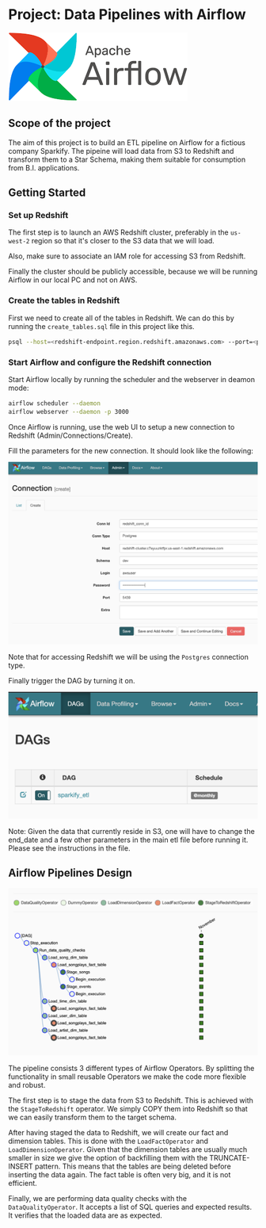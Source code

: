 # Project: Data Pipelines with Airflow

![airflow_logo](images/airflow_logo.png)

## Scope of the project

The aim of this project is to build an ETL pipeline on Airflow for a fictious company Sparkify.
The pipeine will load data from S3 to Redshift and transform them to a Star Schema, making them
suitable for consumption from B.I. applications.

## Getting Started

### Set up Redshift

The first step is to launch an AWS Redshift cluster, preferably in the `us-west-2` region so that it's closer to
the S3 data that we will load.

Also, make sure to associate an IAM role for accessing S3 from Redshift.

Finally the cluster should be publicly accessible, because we will be running Airflow in our local PC and not on AWS.

### Create the tables in Redshift

First we need to create all of the tables in Redshift. We can do this by running the `create_tables.sql` file in this project like this.

```bash
psql --host=<redshift-endpoint.region.redshift.amazonaws.com> --port=<port> --username=<user> --file=./airflow/create_tables.sql <redshift-database>
```

### Start Airflow and configure the Redshift connection

Start Airflow locally by running the scheduler and the webserver in deamon mode:

```bash
airflow scheduler --daemon
airflow webserver --daemon -p 3000
```

Once Airflow is running, use the web UI to setup a new connection to Redshift (Admin/Connections/Create).

Fill the parameters for the new connection. It should look like the following:

![redshift_connection](images/redshift_connection.png)

Note that for accessing Redshift we will be using the `Postgres` connection type.

Finally trigger the DAG by turning it on.

![pipeline](images/pipeline.png)

Note: Given the data that currently reside in S3, one will have to change the end_date and a few other parameters
in the main etl file before running it. Please see the instructions in the file.

## Airflow Pipelines Design

![pipeline_graph_view](images/graph_tree_view.png)

The pipeline consists 3 different types of Airflow Operators. By splitting the functionality in small
reusable Operators we make the code more flexible and robust.

The first step is to stage the data from S3 to Redshift. This is achieved with the `StageToRedshift` operator.
We simply COPY them into Redshift so that we can easily transform them to the target schema.

After having staged the data to Redshift, we will create our fact and dimension tables. This is done with the
`LoadFactOperator` and `LoadDimensionOperator`. Given that the dimension tables are usually much smaller in size
we give the option of backfilling them with the TRUNCATE-INSERT pattern. This means that the tables are being deleted
before inserting the data again. The fact table is often very big, and it is not efficient.

Finally, we are performing data quality checks with the `DataQualityOperator`. It accepts a list of SQL queries and
expected results. It verifies that the loaded data are as expected.

